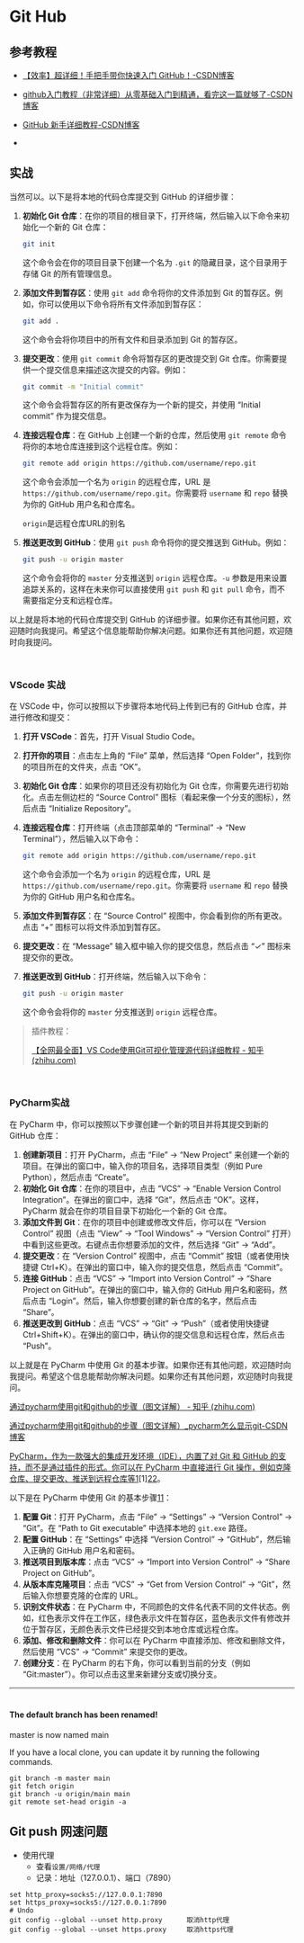 # Git Hub

## 参考教程

- [【效率】超详细！手把手带你快速入门 GitHub！-CSDN博客](https://blog.csdn.net/fengdu78/article/details/115222691)

- [github入门教程（非常详细）从零基础入门到精通，看完这一篇就够了-CSDN博客](https://blog.csdn.net/Python_0011/article/details/131755188)
- [GitHub 新手详细教程-CSDN博客](https://blog.csdn.net/Hanani_Jia/article/details/77950594)
- 

## 实战

当然可以。以下是将本地的代码仓库提交到 GitHub 的详细步骤：

1. **初始化 Git 仓库**：在你的项目的根目录下，打开终端，然后输入以下命令来初始化一个新的 Git 仓库：

   ```bash
   git init
   ```

   这个命令会在你的项目目录下创建一个名为 `.git` 的隐藏目录，这个目录用于存储 Git 的所有管理信息。

2. **添加文件到暂存区**：使用 `git add` 命令将你的文件添加到 Git 的暂存区。例如，你可以使用以下命令将所有文件添加到暂存区：

   ```bash
   git add .
   ```

   这个命令会将你项目中的所有文件和目录添加到 Git 的暂存区。

3. **提交更改**：使用 `git commit` 命令将暂存区的更改提交到 Git 仓库。你需要提供一个提交信息来描述这次提交的内容。例如：

   ```bash
   git commit -m "Initial commit"
   ```

   这个命令会将暂存区的所有更改保存为一个新的提交，并使用 “Initial commit” 作为提交信息。

4. **连接远程仓库**：在 GitHub 上创建一个新的仓库，然后使用 `git remote` 命令将你的本地仓库连接到这个远程仓库。例如：

   ```bash
   git remote add origin https://github.com/username/repo.git
   ```

   这个命令会添加一个名为 `origin` 的远程仓库，URL 是 `https://github.com/username/repo.git`。你需要将 `username` 和 `repo` 替换为你的 GitHub 用户名和仓库名。

   `origin`是远程仓库URL的别名

5. **推送更改到 GitHub**：使用 `git push` 命令将你的提交推送到 GitHub。例如：

   ```bash
   git push -u origin master
   ```

   这个命令会将你的 `master` 分支推送到 `origin` 远程仓库。`-u` 参数是用来设置追踪关系的，这样在未来你可以直接使用 `git push` 和 `git pull` 命令，而不需要指定分支和远程仓库。

以上就是将本地的代码仓库提交到 GitHub 的详细步骤。如果你还有其他问题，欢迎随时向我提问。希望这个信息能帮助你解决问题。如果你还有其他问题，欢迎随时向我提问。

​              

### VScode 实战

在 VSCode 中，你可以按照以下步骤将本地代码上传到已有的 GitHub 仓库，并进行修改和提交：

1. **打开 VSCode**：首先，打开 Visual Studio Code。

2. **打开你的项目**：点击左上角的 “File” 菜单，然后选择 “Open Folder”，找到你的项目所在的文件夹，点击 “OK”。

3. **初始化 Git 仓库**：如果你的项目还没有初始化为 Git 仓库，你需要先进行初始化。点击左侧边栏的 “Source Control” 图标（看起来像一个分支的图标），然后点击 “Initialize Repository”。

4. **连接远程仓库**：打开终端（点击顶部菜单的 “Terminal” -> “New Terminal”），然后输入以下命令：

   ```bash
   git remote add origin https://github.com/username/repo.git
   ```

   这个命令会添加一个名为 `origin` 的远程仓库，URL 是 `https://github.com/username/repo.git`。你需要将 `username` 和 `repo` 替换为你的 GitHub 用户名和仓库名。

5. **添加文件到暂存区**：在 “Source Control” 视图中，你会看到你的所有更改。点击 “+” 图标可以将文件添加到暂存区。

6. **提交更改**：在 “Message” 输入框中输入你的提交信息，然后点击 “✓” 图标来提交你的更改。

7. **推送更改到 GitHub**：打开终端，然后输入以下命令：

   ```bash
   git push -u origin master
   ```

   这个命令会将你的 `master` 分支推送到 `origin` 远程仓库。

> 插件教程：
>
> [【全网最全面】VS Code使用Git可视化管理源代码详细教程 - 知乎 (zhihu.com)](https://zhuanlan.zhihu.com/p/367494699)

​              

### PyCharm实战

在 PyCharm 中，你可以按照以下步骤创建一个新的项目并将其提交到新的 GitHub 仓库：

1. **创建新项目**：打开 PyCharm，点击 “File” -> “New Project” 来创建一个新的项目。在弹出的窗口中，输入你的项目名，选择项目类型（例如 Pure Python），然后点击 “Create”。
2. **初始化 Git 仓库**：在你的项目中，点击 “VCS” -> “Enable Version Control Integration”。在弹出的窗口中，选择 “Git”，然后点击 “OK”。这样，PyCharm 就会在你的项目目录下初始化一个新的 Git 仓库。
3. **添加文件到 Git**：在你的项目中创建或修改文件后，你可以在 “Version Control” 视图（点击 “View” -> “Tool Windows” -> “Version Control” 打开）中看到这些更改。右键点击你想要添加的文件，然后选择 “Git” -> “Add”。
4. **提交更改**：在 “Version Control” 视图中，点击 “Commit” 按钮（或者使用快捷键 Ctrl+K）。在弹出的窗口中，输入你的提交信息，然后点击 “Commit”。
5. **连接 GitHub**：点击 “VCS” -> “Import into Version Control” -> “Share Project on GitHub”。在弹出的窗口中，输入你的 GitHub 用户名和密码，然后点击 “Login”。然后，输入你想要创建的新仓库的名字，然后点击 “Share”。
6. **推送更改到 GitHub**：点击 “VCS” -> “Git” -> “Push”（或者使用快捷键 Ctrl+Shift+K）。在弹出的窗口中，确认你的提交信息和远程仓库，然后点击 “Push”。

以上就是在 PyCharm 中使用 Git 的基本步骤。如果你还有其他问题，欢迎随时向我提问。希望这个信息能帮助你解决问题。如果你还有其他问题，欢迎随时向我提问。

[通过pycharm使用git和github的步骤（图文详解） - 知乎 (zhihu.com)](https://zhuanlan.zhihu.com/p/456089210)

[通过pycharm使用git和github的步骤（图文详解）_pycharm怎么显示git-CSDN博客](https://blog.csdn.net/2301_79535618/article/details/136769846)



[PyCharm，作为一款强大的集成开发环境（IDE），内置了对 Git 和 GitHub 的支持，而不是通过插件的形式。你可以在 PyCharm 中直接进行 Git 操作，例如克隆仓库、提交更改、推送到远程仓库等](https://zhuanlan.zhihu.com/p/456089210)[1](https://zhuanlan.zhihu.com/p/456089210)[1][2](https://blog.csdn.net/2301_79535618/article/details/136769846)[2](https://blog.csdn.net/2301_79535618/article/details/136769846)。

以下是在 PyCharm 中使用 Git 的基本步骤[1](https://zhuanlan.zhihu.com/p/456089210)[1](https://zhuanlan.zhihu.com/p/456089210)：

1. **配置 Git**：打开 PyCharm，点击 “File” -> “Settings” -> “Version Control” -> “Git”。在 “Path to Git executable” 中选择本地的 `git.exe` 路径。
2. **配置 GitHub**：在 “Settings” 中选择 “Version Control” -> “GitHub”，然后输入正确的 GitHub 用户名和密码。
3. **推送项目到版本库**：点击 “VCS” -> “Import into Version Control” -> “Share Project on GitHub”。
4. **从版本库克隆项目**：点击 “VCS” -> “Get from Version Control” -> “Git”，然后输入你想要克隆的仓库的 URL。
5. **识别文件状态**：在 PyCharm 中，不同颜色的文件名代表不同的文件状态。例如，红色表示文件在工作区，绿色表示文件在暂存区，蓝色表示文件有修改并位于暂存区，无颜色表示文件已经提交到本地仓库或远程仓库。
6. **添加、修改和删除文件**：你可以在 PyCharm 中直接添加、修改和删除文件，然后使用 “VCS” -> “Commit” 来提交你的更改。
7. **创建分支**：在 PyCharm 的右下角，你可以看到当前的分支（例如 “Git:master”）。你可以点击这里来新建分支或切换分支。

<iframe name="d9a594be-d8bd-250c-7e9d-634aad963106" style="width:100%;height:0px;" class="frame" src="https://www.bing.com/search?showonlyads=1&amp;codex_conid=51D%7CBingProd%7C22DC8D6D9254700C20701D57C41221729BCD6DD7BB0C450E6B68CAFB2AC6D0CC&amp;codex_summ=%5B%7B%22author%22%3A%22user%22%2C%22text%22%3A%22Pycharm%E4%B8%AD%E6%9C%89%E6%B2%A1%E6%9C%89github%E7%9A%84%E6%8F%92%E4%BB%B6%E5%91%A2+%E5%85%B6%E5%8A%9F%E8%83%BD%E5%92%8C%E7%94%A8%E6%B3%95%E8%B7%9Fvscode%E4%B8%AD%E7%9A%84github%E6%8F%92%E4%BB%B6%E5%9F%BA%E6%9C%AC%E4%B8%8A%E4%B8%80%E6%A0%B7%E5%90%97%22%7D%2C%7B%22author%22%3A%22bot%22%2C%22text%22%3A%22%5B1%5D%3A+https%3A%2F%2Fzhuanlan.zhihu.com%2Fp%2F456089210+%5C%22%5C%22%5Cn%5B2%5D%3A+https%3A%2F%2Fblog.csdn.net%2F2301_79535618%2Farticle%2Fdetails%2F136769846+%5C%22%5C%22%5Cn%5B3%5D%3A+https%3A%2F%2Fbing.com%2Fsearch%3Fq%3DPyCharm%2BGitHub%2B%25E6%258F%2592%25E4%25BB%25B6%2B%25E5%258A%259F%25E8%2583%25BD%2B%25E7%2594%25A8%25E6%25B3%2595+%5C%22%5C%22%5Cn%5B4%5D%3A+https%3A%2F%2Fdeveloper.baidu.com%2Farticle%2Fdetail.html%3Fid%3D2886428+%5C%22%5C%22%5Cn%5CnPyCharm%EF%BC%8C%E4%BD%9C%E4%B8%BA%E4%B8%80%E6%AC%BE%E5%BC%BA%E5%A4%A7%E7%9A%84%E9%9B%86%E6%88%90%E5%BC%80%E5%8F%91%E7%8E%AF%E5%A2%83%EF%BC%88IDE%EF%BC%89%EF%BC%8C%E5%86%85%E7%BD%AE%E4%BA%86%E5%AF%B9+Git+%E5%92%8C+GitHub+%E7%9A%84%E6%94%AF%E6%8C%81%EF%BC%8C%E8%80%8C%E4%B8%8D%E6%98%AF%E9%80%9A%E8%BF%87%E6%8F%92%E4%BB%B6%E7%9A%84%E5%BD%A2%E5%BC%8F%E3%80%82%E4%BD%A0%E5%8F%AF%E4%BB%A5%E5%9C%A8+PyCharm+%E4%B8%AD%E7%9B%B4%E6%8E%A5%E8%BF%9B%E8%A1%8C+Git+%E6%93%8D%E4%BD%9C%EF%BC%8C%E4%BE%8B%E5%A6%82%E5%85%8B%E9%9A%86%E4%BB%93%E5%BA%93%E3%80%81%E6%8F%90%E4%BA%A4%E6%9B%B4%E6%94%B9%E3%80%81%E6%8E%A8%E9%80%81%E5%88%B0%E8%BF%9C%E7%A8%8B%E4%BB%93%E5%BA%93%E7%AD%89%5B%5E1%5E%5D%5B1%5D%5B1%5D%5B%5E2%5E%5D%5B2%5D%5B2%5D%E3%80%82%5Cn%5Cn%E4%BB%A5%E4%B8%8B%E6%98%AF%E5%9C%A8+PyCharm+%E4%B8%AD%E4%BD%BF%E7%94%A8+Git+%E7%9A%84%E5%9F%BA%E6%9C%AC%E6%AD%A5%E9%AA%A4%5B%5E1%5E%5D%5B1%5D%5B1%5D%EF%BC%9A%5Cn%5Cn1.+**%E9%85%8D%E7%BD%AE+Git**%EF%BC%9A%E6%89%93%E5%BC%80+PyCharm%EF%BC%8C%E7%82%B9%E5%87%BB+%5C%22File%5C%22+-%3E+%5C%22Settings%5C%22+-%3E+%5C%22Version+Control%5C%22+-%3E+%5C%22Git%5C%22%E3%80%82%E5%9C%A8+%5C%22Path+to+Git+executable%5C%22+%E4%B8%AD%E9%80%89%E6%8B%A9%E6%9C%AC%E5%9C%B0%E7%9A%84+%60git.exe%60+%E8%B7%AF%E5%BE%84%E3%80%82%5Cn%5Cn2.+**%E9%85%8D%E7%BD%AE+GitHub**%EF%BC%9A%E5%9C%A8+%5C%22Settings%5C%22+%E4%B8%AD%E9%80%89%E6%8B%A9+%5C%22Version+Control%5C%22+-%3E+%5C%22GitHub%5C%22%EF%BC%8C%E7%84%B6%E5%90%8E%E8%BE%93%E5%85%A5%E6%AD%A3%E7%A1%AE%E7%9A%84+GitHub+%E7%94%A8%E6%88%B7%E5%90%8D%E5%92%8C%E5%AF%86%E7%A0%81%E3%80%82%5Cn%5Cn3.+**%E6%8E%A8%E9%80%81%E9%A1%B9%E7%9B%AE%E5%88%B0%E7%89%88%E6%9C%AC%E5%BA%93**%EF%BC%9A%E7%82%B9%E5%87%BB+%5C%22VCS%5C%22+-%3E+%5C%22Import+into+Version+Control%5C%22+-%3E+%5C%22Share+Project+on+GitHub%5C%22%E3%80%82%5Cn%5Cn4.+**%E4%BB%8E%E7%89%88%E6%9C%AC%E5%BA%93%E5%85%8B%E9%9A%86%E9%A1%B9%E7%9B%AE**%EF%BC%9A%E7%82%B9%E5%87%BB+%5C%22VCS%5C%22+-%3E+%5C%22Get+from+Version+Control%5C%22+-%3E+%5C%22Git%5C%22%EF%BC%8C%E7%84%B6%E5%90%8E%E8%BE%93%E5%85%A5%E4%BD%A0%E6%83%B3%E8%A6%81%E5%85%8B%E9%9A%86%E7%9A%84%E4%BB%93%E5%BA%93%E7%9A%84+URL%E3%80%82%5Cn%5Cn5.+**%E8%AF%86%E5%88%AB%E6%96%87%E4%BB%B6%E7%8A%B6%E6%80%81**%EF%BC%9A%E5%9C%A8+PyCharm+%E4%B8%AD%EF%BC%8C%E4%B8%8D%E5%90%8C%E9%A2%9C%E8%89%B2%E7%9A%84%E6%96%87%E4%BB%B6%E5%90%8D%E4%BB%A3%E8%A1%A8%E4%B8%8D%E5%90%8C%E7%9A%84%E6%96%87%E4%BB%B6%E7%8A%B6%E6%80%81%E3%80%82%E4%BE%8B%E5%A6%82%EF%BC%8C%E7%BA%A2%E8%89%B2%E8%A1%A8%E7%A4%BA%E6%96%87%E4%BB%B6%E5%9C%A8%E5%B7%A5%E4%BD%9C%E5%8C%BA%EF%BC%8C%E7%BB%BF%E8%89%B2%E8%A1%A8%E7%A4%BA%E6%96%87%E4%BB%B6%E5%9C%A8%E6%9A%82%E5%AD%98%E5%8C%BA%EF%BC%8C%E8%93%9D%E8%89%B2%E8%A1%A8%E7%A4%BA%E6%96%87%E4%BB%B6%E6%9C%89%E4%BF%AE%E6%94%B9%E5%B9%B6%E4%BD%8D%E4%BA%8E%E6%9A%82%E5%AD%98%E5%8C%BA%EF%BC%8C%E6%97%A0%E9%A2%9C%E8%89%B2%E8%A1%A8%E7%A4%BA%E6%96%87%E4%BB%B6%E5%B7%B2%E7%BB%8F%E6%8F%90%E4%BA%A4%E5%88%B0%E6%9C%AC%E5%9C%B0%E4%BB%93%E5%BA%93%E6%88%96%E8%BF%9C%E7%A8%8B%E4%BB%93%E5%BA%93%E3%80%82%5Cn%5Cn6.+**%E6%B7%BB%E5%8A%A0%E3%80%81%E4%BF%AE%E6%94%B9%E5%92%8C%E5%88%A0%E9%99%A4%E6%96%87%E4%BB%B6**%EF%BC%9A%E4%BD%A0%E5%8F%AF%E4%BB%A5%E5%9C%A8+PyCharm+%E4%B8%AD%E7%9B%B4%E6%8E%A5%E6%B7%BB%E5%8A%A0%E3%80%81%E4%BF%AE%E6%94%B9%E5%92%8C%22%7D%5D&amp;IG=9FB2CB99CE0A484FA1FF344A5B9083C1&amp;IID=SERP.9999&amp;cw=1745&amp;ch=909&amp;form=codexx&amp;dissrchswrite=1&amp;kseed=25000&amp;SFX=37&amp;q=PyCharm+GitHub+%E6%8F%92%E4%BB%B6+%E5%8A%9F%E8%83%BD+%E7%94%A8%E6%B3%95&amp;iframeid=d9a594be-d8bd-250c-7e9d-634aad963106&amp;cdxpc=CopilotMicrosoftCom&amp;cdxafr=0&amp;brid=cc3f76a1-be39-50e1-ceba-657bd38c9abe&amp;codex_src=sq">
        </iframe>
​              



#### The default branch has been renamed!

master is now named main

If you have a local clone, you can update it by running the following commands.

```
git branch -m master main
git fetch origin
git branch -u origin/main main
git remote set-head origin -a
```



## Git push 网速问题

- 使用代理
  - 查看`设置/网络/代理`
  - 记录：地址（127.0.0.1）、端口（7890）

```shell
set http_proxy=socks5://127.0.0.1:7890
set https_proxy=socks5://127.0.0.1:7890
# Undo
git config --global --unset http.proxy      取消http代理
git config --global --unset https.proxy     取消https代理 

```

